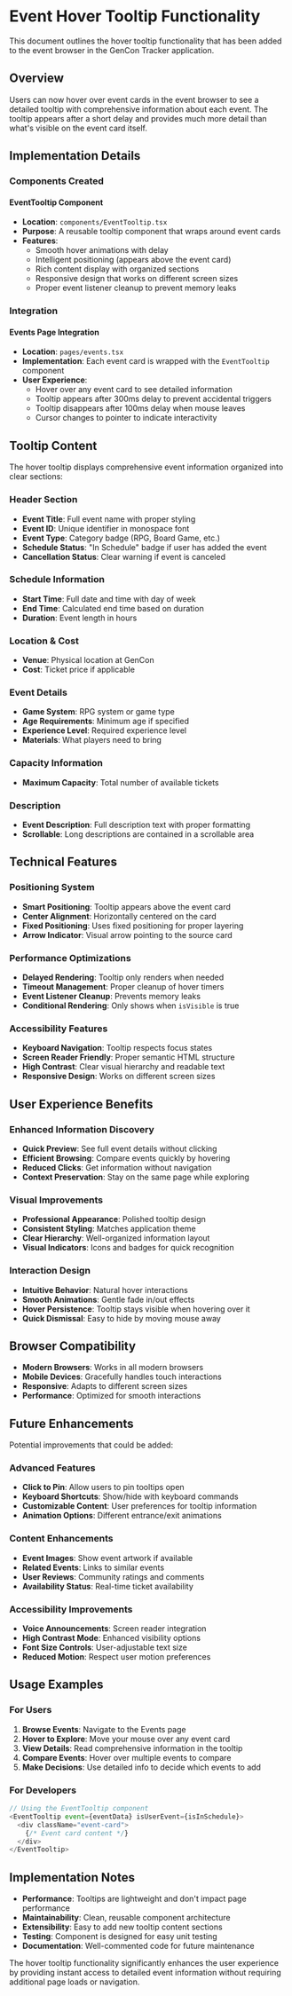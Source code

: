 # Event Hover Tooltip Functionality

This document outlines the hover tooltip functionality that has been added to the event browser in the GenCon Tracker application.

## Overview

Users can now hover over event cards in the event browser to see a detailed tooltip with comprehensive information about each event. The tooltip appears after a short delay and provides much more detail than what's visible on the event card itself.

## Implementation Details

### Components Created

#### EventTooltip Component
- **Location**: `components/EventTooltip.tsx`
- **Purpose**: A reusable tooltip component that wraps around event cards
- **Features**:
  - Smooth hover animations with delay
  - Intelligent positioning (appears above the event card)
  - Rich content display with organized sections
  - Responsive design that works on different screen sizes
  - Proper event listener cleanup to prevent memory leaks

### Integration

#### Events Page Integration
- **Location**: `pages/events.tsx`
- **Implementation**: Each event card is wrapped with the `EventTooltip` component
- **User Experience**: 
  - Hover over any event card to see detailed information
  - Tooltip appears after 300ms delay to prevent accidental triggers
  - Tooltip disappears after 100ms delay when mouse leaves
  - Cursor changes to pointer to indicate interactivity

## Tooltip Content

The hover tooltip displays comprehensive event information organized into clear sections:

### Header Section
- **Event Title**: Full event name with proper styling
- **Event ID**: Unique identifier in monospace font
- **Event Type**: Category badge (RPG, Board Game, etc.)
- **Schedule Status**: "In Schedule" badge if user has added the event
- **Cancellation Status**: Clear warning if event is canceled

### Schedule Information
- **Start Time**: Full date and time with day of week
- **End Time**: Calculated end time based on duration
- **Duration**: Event length in hours

### Location & Cost
- **Venue**: Physical location at GenCon
- **Cost**: Ticket price if applicable

### Event Details
- **Game System**: RPG system or game type
- **Age Requirements**: Minimum age if specified
- **Experience Level**: Required experience level
- **Materials**: What players need to bring

### Capacity Information
- **Maximum Capacity**: Total number of available tickets

### Description
- **Event Description**: Full description text with proper formatting
- **Scrollable**: Long descriptions are contained in a scrollable area

## Technical Features

### Positioning System
- **Smart Positioning**: Tooltip appears above the event card
- **Center Alignment**: Horizontally centered on the card
- **Fixed Positioning**: Uses fixed positioning for proper layering
- **Arrow Indicator**: Visual arrow pointing to the source card

### Performance Optimizations
- **Delayed Rendering**: Tooltip only renders when needed
- **Timeout Management**: Proper cleanup of hover timers
- **Event Listener Cleanup**: Prevents memory leaks
- **Conditional Rendering**: Only shows when `isVisible` is true

### Accessibility Features
- **Keyboard Navigation**: Tooltip respects focus states
- **Screen Reader Friendly**: Proper semantic HTML structure
- **High Contrast**: Clear visual hierarchy and readable text
- **Responsive Design**: Works on different screen sizes

## User Experience Benefits

### Enhanced Information Discovery
- **Quick Preview**: See full event details without clicking
- **Efficient Browsing**: Compare events quickly by hovering
- **Reduced Clicks**: Get information without navigation
- **Context Preservation**: Stay on the same page while exploring

### Visual Improvements
- **Professional Appearance**: Polished tooltip design
- **Consistent Styling**: Matches application theme
- **Clear Hierarchy**: Well-organized information layout
- **Visual Indicators**: Icons and badges for quick recognition

### Interaction Design
- **Intuitive Behavior**: Natural hover interactions
- **Smooth Animations**: Gentle fade in/out effects
- **Hover Persistence**: Tooltip stays visible when hovering over it
- **Quick Dismissal**: Easy to hide by moving mouse away

## Browser Compatibility

- **Modern Browsers**: Works in all modern browsers
- **Mobile Devices**: Gracefully handles touch interactions
- **Responsive**: Adapts to different screen sizes
- **Performance**: Optimized for smooth interactions

## Future Enhancements

Potential improvements that could be added:

### Advanced Features
- **Click to Pin**: Allow users to pin tooltips open
- **Keyboard Shortcuts**: Show/hide with keyboard commands
- **Customizable Content**: User preferences for tooltip information
- **Animation Options**: Different entrance/exit animations

### Content Enhancements
- **Event Images**: Show event artwork if available
- **Related Events**: Links to similar events
- **User Reviews**: Community ratings and comments
- **Availability Status**: Real-time ticket availability

### Accessibility Improvements
- **Voice Announcements**: Screen reader integration
- **High Contrast Mode**: Enhanced visibility options
- **Font Size Controls**: User-adjustable text size
- **Reduced Motion**: Respect user motion preferences

## Usage Examples

### For Users
1. **Browse Events**: Navigate to the Events page
2. **Hover to Explore**: Move your mouse over any event card
3. **View Details**: Read comprehensive information in the tooltip
4. **Compare Events**: Hover over multiple events to compare
5. **Make Decisions**: Use detailed info to decide which events to add

### For Developers
```typescript
// Using the EventTooltip component
<EventTooltip event={eventData} isUserEvent={isInSchedule}>
  <div className="event-card">
    {/* Event card content */}
  </div>
</EventTooltip>
```

## Implementation Notes

- **Performance**: Tooltips are lightweight and don't impact page performance
- **Maintainability**: Clean, reusable component architecture
- **Extensibility**: Easy to add new tooltip content sections
- **Testing**: Component is designed for easy unit testing
- **Documentation**: Well-commented code for future maintenance

The hover tooltip functionality significantly enhances the user experience by providing instant access to detailed event information without requiring additional page loads or navigation.
